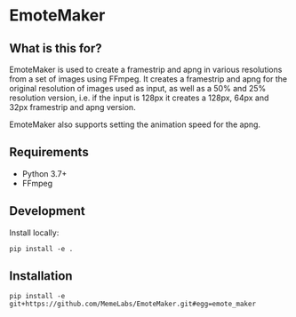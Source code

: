 # EmoteMaker
## What is this for?
EmoteMaker is used to create a framestrip and apng in various resolutions from a set of images using FFmpeg.
It creates a framestrip and apng for the original resolution of images used as input, as well as a 50% and 25% resolution version, 
i.e. if the input is 128px it creates a 128px, 64px and 32px framestrip and apng version.

EmoteMaker also supports setting the animation speed for the apng.
## Requirements
- Python 3.7+
- FFmpeg

## Development
Install locally:
```
pip install -e .
```

## Installation
```
pip install -e git+https://github.com/MemeLabs/EmoteMaker.git#egg=emote_maker
```
